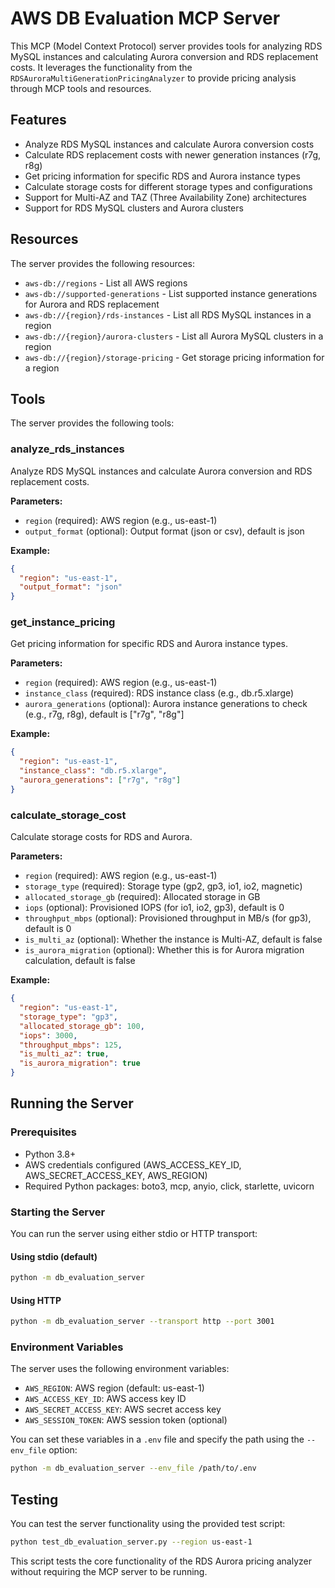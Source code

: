 # AWS DB Evaluation MCP Server

This MCP (Model Context Protocol) server provides tools for analyzing RDS MySQL instances and calculating Aurora conversion and RDS replacement costs. It leverages the functionality from the `RDSAuroraMultiGenerationPricingAnalyzer` to provide pricing analysis through MCP tools and resources.

## Features

- Analyze RDS MySQL instances and calculate Aurora conversion costs
- Calculate RDS replacement costs with newer generation instances (r7g, r8g)
- Get pricing information for specific RDS and Aurora instance types
- Calculate storage costs for different storage types and configurations
- Support for Multi-AZ and TAZ (Three Availability Zone) architectures
- Support for RDS MySQL clusters and Aurora clusters

## Resources

The server provides the following resources:

- `aws-db://regions` - List all AWS regions
- `aws-db://supported-generations` - List supported instance generations for Aurora and RDS replacement
- `aws-db://{region}/rds-instances` - List all RDS MySQL instances in a region
- `aws-db://{region}/aurora-clusters` - List all Aurora MySQL clusters in a region
- `aws-db://{region}/storage-pricing` - Get storage pricing information for a region

## Tools

The server provides the following tools:

### analyze_rds_instances

Analyze RDS MySQL instances and calculate Aurora conversion and RDS replacement costs.

**Parameters:**
- `region` (required): AWS region (e.g., us-east-1)
- `output_format` (optional): Output format (json or csv), default is json

**Example:**
```json
{
  "region": "us-east-1",
  "output_format": "json"
}
```

### get_instance_pricing

Get pricing information for specific RDS and Aurora instance types.

**Parameters:**
- `region` (required): AWS region (e.g., us-east-1)
- `instance_class` (required): RDS instance class (e.g., db.r5.xlarge)
- `aurora_generations` (optional): Aurora instance generations to check (e.g., r7g, r8g), default is ["r7g", "r8g"]

**Example:**
```json
{
  "region": "us-east-1",
  "instance_class": "db.r5.xlarge",
  "aurora_generations": ["r7g", "r8g"]
}
```

### calculate_storage_cost

Calculate storage costs for RDS and Aurora.

**Parameters:**
- `region` (required): AWS region (e.g., us-east-1)
- `storage_type` (required): Storage type (gp2, gp3, io1, io2, magnetic)
- `allocated_storage_gb` (required): Allocated storage in GB
- `iops` (optional): Provisioned IOPS (for io1, io2, gp3), default is 0
- `throughput_mbps` (optional): Provisioned throughput in MB/s (for gp3), default is 0
- `is_multi_az` (optional): Whether the instance is Multi-AZ, default is false
- `is_aurora_migration` (optional): Whether this is for Aurora migration calculation, default is false

**Example:**
```json
{
  "region": "us-east-1",
  "storage_type": "gp3",
  "allocated_storage_gb": 100,
  "iops": 3000,
  "throughput_mbps": 125,
  "is_multi_az": true,
  "is_aurora_migration": true
}
```

## Running the Server

### Prerequisites

- Python 3.8+
- AWS credentials configured (AWS_ACCESS_KEY_ID, AWS_SECRET_ACCESS_KEY, AWS_REGION)
- Required Python packages: boto3, mcp, anyio, click, starlette, uvicorn

### Starting the Server

You can run the server using either stdio or HTTP transport:

#### Using stdio (default)

```bash
python -m db_evaluation_server
```

#### Using HTTP

```bash
python -m db_evaluation_server --transport http --port 3001
```

### Environment Variables

The server uses the following environment variables:

- `AWS_REGION`: AWS region (default: us-east-1)
- `AWS_ACCESS_KEY_ID`: AWS access key ID
- `AWS_SECRET_ACCESS_KEY`: AWS secret access key
- `AWS_SESSION_TOKEN`: AWS session token (optional)

You can set these variables in a `.env` file and specify the path using the `--env_file` option:

```bash
python -m db_evaluation_server --env_file /path/to/.env
```

## Testing

You can test the server functionality using the provided test script:

```bash
python test_db_evaluation_server.py --region us-east-1
```

This script tests the core functionality of the RDS Aurora pricing analyzer without requiring the MCP server to be running.
